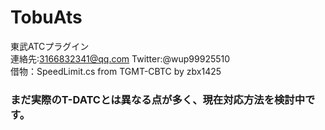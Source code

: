 # TobuAts

東武ATCプラグイン  
連絡先:3166832341@qq.com Twitter:@wup99925510  
借物：SpeedLimit.cs from TGMT-CBTC by zbx1425

### まだ実際のT-DATCとは異なる点が多く、現在対応方法を検討中です。
